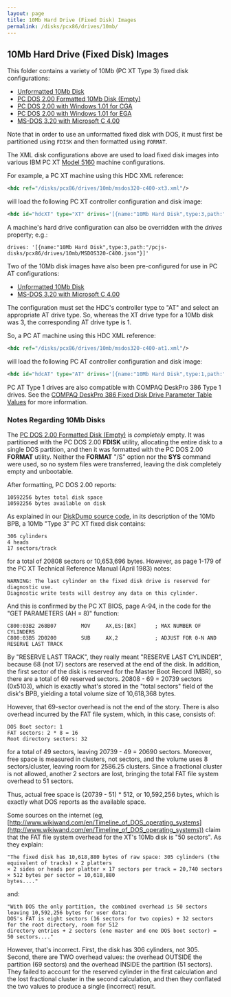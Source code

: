 ```yaml
---
layout: page
title: 10Mb Hard Drive (Fixed Disk) Images
permalink: /disks/pcx86/drives/10mb/
---
```


10Mb Hard Drive (Fixed Disk) Images
-----------------------------------

This folder contains a variety of 10Mb (PC XT Type 3) fixed disk configurations:

* [Unformatted 10Mb Disk](unformatted-xt3.xml)
* [PC DOS 2.00 Formatted 10Mb Disk (Empty)](pcdos200-empty-xt3.xml)
* [PC DOS 2.00 with Windows 1.01 for CGA](pcdos200-win101-cga-xt3.xml)
* [PC DOS 2.00 with Windows 1.01 for EGA](pcdos200-win101-ega-xt3.xml)
* [MS-DOS 3.20 with Microsoft C 4.00](msdos320-c400-xt3.xml)

Note that in order to use an unformatted fixed disk with DOS, it must first be partitioned using `FDISK` and then
formatted using `FORMAT`.

The XML disk configurations above are used to load fixed disk images into various IBM PC XT
[Model 5160](/devices/pcx86/machine/5160/) machine configurations.

For example, a PC XT machine using this HDC XML reference:

```xml
<hdc ref="/disks/pcx86/drives/10mb/msdos320-c400-xt3.xml"/>
```

will load the following PC XT controller configuration and disk image:

```xml
<hdc id="hdcXT" type="XT" drives='[{name:"10Mb Hard Disk",type:3,path:"/pcjs-disks/pcx86/drives/10mb/MSDOS320-C400.json"}]'/>
```

A machine's hard drive configuration can also be overridden with the *drives* property; e.g.:

    drives: '[{name:"10Mb Hard Disk",type:3,path:"/pcjs-disks/pcx86/drives/10mb/MSDOS320-C400.json"}]'
 
Two of the 10Mb disk images have also been pre-configured for use in PC AT configurations:
 
* [Unformatted 10Mb Disk](unformatted-at1.xml)
* [MS-DOS 3.20 with Microsoft C 4.00](msdos320-c400-at1.xml)

The configuration must set the HDC's controller type to "AT" and select an appropriate AT
drive type.  So, whereas the XT drive type for a 10Mb disk was 3, the corresponding AT drive type is 1.

So, a PC AT machine using this HDC XML reference:

```xml
<hdc ref="/disks/pcx86/drives/10mb/msdos320-c400-at1.xml"/>
```

will load the following PC AT controller configuration and disk image:

```xml
<hdc id="hdcAT" type="AT" drives='[{name:"10Mb Hard Disk",type:1,path:"/pcjs-disks/pcx86/drives/10mb/MSDOS320-C400.json"}]'/>
```

PC AT Type 1 drives are also compatible with COMPAQ DeskPro 386 Type 1 drives.
See the [COMPAQ DeskPro 386 Fixed Disk Drive Parameter Table Values](/pubs/pc/reference/compaq/deskpro386/#fixed-disk-drive-parameter-table-values) for more information.

### Notes Regarding 10Mb Disks

The [PC DOS 2.00 Formatted Disk (Empty)](pcdos200-empty-xt3.xml) is *completely* empty.  It was partitioned with the PC DOS
2.00 **FDISK** utility, allocating the entire disk to a single DOS partition, and then it was formatted with the PC DOS
2.00 **FORMAT** utility.  Neither the **FORMAT** "/S" option nor the **SYS** command were used, so no system files were
transferred, leaving the disk completely empty and unbootable.

After formatting, PC DOS 2.00 reports:

	10592256 bytes total disk space
	10592256 bytes available on disk

As explained in our [DiskDump source code](/modules/diskdump/lib/diskdump.js), in its description of the 10Mb
BPB, a 10Mb "Type 3" PC XT fixed disk contains:

	306 cylinders
	4 heads
	17 sectors/track

for a total of 20808 sectors or 10,653,696 bytes.  However, as page 1-179 of the PC XT Technical Reference Manual
(April 1983) notes:

	WARNING: The last cylinder on the fixed disk drive is reserved for diagnostic use.
    Diagnostic write tests will destroy any data on this cylinder.

And this is confirmed by the PC XT BIOS, page A-94, in the code for the "GET PARAMETERS (AH = 8)" function:

	C800:03B2 268B07        MOV     AX,ES:[BX]      ; MAX NUMBER OF CYLINDERS
	C800:03B5 2D0200        SUB     AX,2            ; ADJUST FOR 0-N AND RESERVE LAST TRACK

By "RESERVE LAST TRACK", they really meant "RESERVE LAST CYLINDER", because 68 (not 17) sectors are reserved at
the end of the disk.  In addition, the first sector of the disk is reserved for the Master Boot Record (MBR), so there
are a total of 69 reserved sectors.  20808 - 69 = 20739 sectors (0x5103), which is exactly what's stored in the
"total sectors" field of the disk's BPB, yielding a total volume size of 10,618,368 bytes.

However, that 69-sector overhead is not the end of the story.  There is also overhead incurred by the FAT file system,
which, in this case, consists of:

    DOS Boot sector: 1
    FAT sectors: 2 * 8 = 16
    Root directory sectors: 32

for a total of 49 sectors, leaving 20739 - 49 = 20690 sectors.  Moreover, free space is measured in clusters,
not sectors, and the volume uses 8 sectors/cluster, leaving room for 2586.25 clusters.  Since a fractional cluster
is not allowed, another 2 sectors are lost, bringing the total FAT file system overhead to 51 sectors.
 
Thus, actual free space is (20739 - 51) * 512, or 10,592,256 bytes, which is exactly what DOS reports as the available
space.

Some sources on the internet (eg,
[http://www.wikiwand.com/en/Timeline_of_DOS_operating_systems](http://www.wikiwand.com/en/Timeline_of_DOS_operating_systems))
claim that the FAT file system overhead for the XT's 10Mb disk is "50 sectors".  As they explain:

	"The fixed disk has 10,618,880 bytes of raw space: 305 cylinders (the equivalent of tracks) × 2 platters
	× 2 sides or heads per platter × 17 sectors per track = 20,740 sectors × 512 bytes per sector = 10,618,880
	bytes...."

and:

	"With DOS the only partition, the combined overhead is 50 sectors leaving 10,592,256 bytes for user data:
	DOS's FAT is eight sectors (16 sectors for two copies) + 32 sectors for the root directory, room for 512
	directory entries + 2 sectors (one master and one DOS boot sector) = 50 sectors...."

However, that's incorrect.  First, the disk has 306 cylinders, not 305.  Second, there are TWO overhead values:
the overhead OUTSIDE the partition (69 sectors) and the overhead INSIDE the partition (51 sectors).  They failed
to account for the reserved cylinder in the first calculation and the lost fractional cluster in the second
calculation, and then they conflated the two values to produce a single (incorrect) result.
